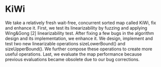 # KiWi
We take a relatively fresh wait-free, concurrent sorted map called KiWi, fix and enhance it. First, we test its linearizability by fuzzing and applying Wing&amp;Gong [2] linearizability test. After fixing a few bugs in the algorithm design and its implementation, we enhance it. We design, implement and test two new linearizable operations sizeLowerBound() and sizeUpperBound(). We further compose these operations to create more useful operations. Last, we evaluate the map performance because previous evaluations became obsolete due to our bug corrections. 
